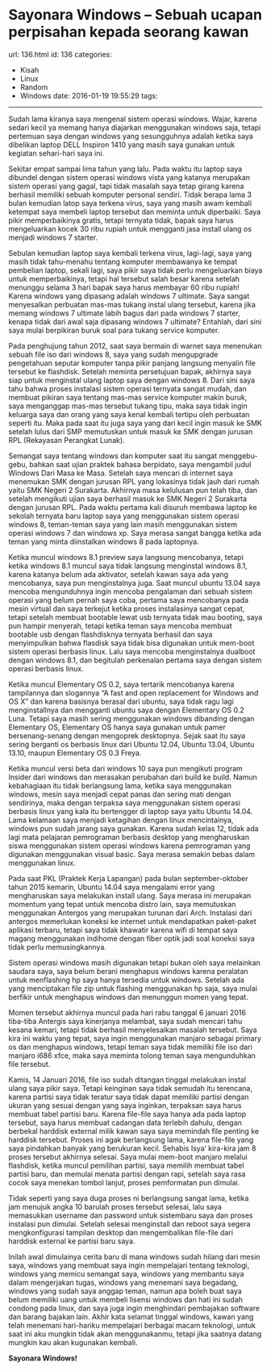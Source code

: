 # Sayonara Windows – Sebuah ucapan perpisahan kepada seorang kawan

url: 136.html
id: 136
categories:

- Kisah
- Linux
- Random
- Windows
  date: 2016-01-19 19:55:29
  tags:

---

<!-- Sudah lama kiranya saya mengenal sistem operasi windows. Wajar, karena sedari kecil ya memang hanya diajarkan menggunakan windows saja, tetapi pertemuan saya dengan windows yang sesungguhnya adalah ketika saya dibelikan laptop DELL Inspiron 1410 yang masih saya gunakan untuk kegiatan sehari-hari saya ini. -->

<!-- more -->

Sudah lama kiranya saya mengenal sistem operasi windows. Wajar, karena sedari kecil ya memang hanya diajarkan menggunakan windows saja, tetapi pertemuan saya dengan windows yang sesungguhnya adalah ketika saya dibelikan laptop DELL Inspiron 1410 yang masih saya gunakan untuk kegiatan sehari-hari saya ini.

Sekitar empat sampai lima tahun yang lalu. Pada waktu itu laptop saya dibundel dengan sistem operasi windows vista yang katanya merupakan sistem operasi yang gagal, tapi tidak masalah saya tetap girang karena berhasil memiliki sebuah komputer personal sendiri. Tidak berapa lama 3 bulan kemudian latop saya terkena virus, saya yang masih awam kembali ketempat saya membeli laptop tersebut dan meminta untuk diperbaiki. Saya pikir memperbaikinya gratis, tetapi ternyata tidak, bapak saya harus mengeluarkan kocek 30 ribu rupiah untuk mengganti jasa install ulang os menjadi windows 7 starter.

Sebulan kemudian laptop saya kembali terkena virus, lagi-lagi, saya yang masih tidak tahu-menahu tentang komputer membawanya ke tempat pembelian laptop, sekali lagi, saya pikir saya tidak perlu mengeluarkan biaya untuk memperbaikinya, tetapi hal tersebut salah besar karena setelah menunggu selama 3 hari bapak saya harus membayar 60 ribu rupiah! Karena windows yang dipasang adalah windows 7 ultimate. Saya sangat menyesalkan perbuatan mas-mas tukang instal ulang tersebut, karena jika memang windows 7 ultimate labih bagus dari pada windows 7 starter, kenapa tidak dari awal saja dipasang windows 7 ultimate? Entahlah, dari sini saya mulai berpikiran buruk soal para tukang service komputer.

Pada penghujung tahun 2012, saat saya bermain di warnet saya menenukan sebuah file iso dari windows 8, saya yang sudah mengupgrade pengetahuan seputar komputer tanpa pikir panjang langsung menyalin file tersebut ke flashdisk. Setelah meminta persetujuan bapak, akhirnya saya siap untuk menginstal ulang laptop saya dengan windows 8. Dari sini saya tahu bahwa proses instalasi sistem operasi ternyata sangat mudah, dan membuat pikiran saya tentang mas-mas service komputer makin buruk, saya menganggap mas-mas tersebut tukang tipu, maka saya tidak ingin keluarga saya dan orang yang saya kenal kembali tertipu oleh perbuatan seperti itu. Maka pada saat itu juga saya yang dari kecil ingin masuk ke SMK setelah lulus dari SMP memutuskan untuk masuk ke SMK dengan jurusan RPL (Rekayasan Perangkat Lunak).

Semangat saya tentang windows dan komputer saat itu sangat menggebu-gebu, bahkan saat ujian praktek bahasa berpidato, saya mengambil judul Windows Dari Masa ke Masa. Setelah saya mencari di internet saya menemukan SMK dengan jurusan RPL yang lokasinya tidak jauh dari rumah yaitu SMK Negeri 2 Surakarta. Akhirnya masa kelulusan pun telah tiba, dan setelah mengikuti ujian saya berhasil masuk ke SMK Negeri 2 Surakarta dengan jurusan RPL. Pada waktu pertama kali disuruh membawa laptop ke sekolah ternyata baru laptop saya yang menggunakan sistem operasi windows 8, teman-teman saya yang lain masih menggunakan sistem operasi windows 7 dan windows xp. Saya merasa sangat bangga ketika ada teman yang minta diinstalkan windows 8 pada laptopnya.

Ketika muncul windows 8.1 preview saya langsung mencobanya, tetapi ketika windows 8.1 muncul saya tidak langsung menginstal windows 8.1, karena katanya belum ada aktivator, setelah kawan saya ada yang mencobanya, saya pun menginstalnya juga. Saat muncul ubuntu 13.04 saya mencoba mengunduhnya ingin mencoba pengalaman dari sebuah sistem operasi yang belum pernah saya coba, pertama saya mencobanya pada mesin virtual dan saya terkejut ketika proses instalasinya sangat cepat, tetapi setelah membuat bootable lewat usb ternyata tidak mau booting, saya pun hampir menyerah, tetapi ketika teman saya mencoba membuat bootable usb dengan flashdisknya ternyata berhasil dan saya menyimpulkan bahwa flasdisk saya tidak bisa digunakan untuk mem-boot sistem operasi berbasis linux. Lalu saya mencoba menginstalnya dualboot dengan windows 8.1, dan begitulah perkenalan pertama saya dengan sistem operasi berbasis linux.

Ketika muncul Elementary OS 0.2, saya tertarik mencobanya karena tampilannya dan slogannya “A fast and open replacement for Windows and OS X” dan karena basisnya berasal dari ubuntu, saya tidak ragu lagi menginstallnya dan mengganti ubuntu saya dengan Elementary OS 0.2 Luna. Tetapi saya masih sering menggunakan windows dibanding dengan Elementary OS, Elementary OS hanya saya gunakan untuk pamer bersenang-senang dengan mengoprek desktopnya. Sejak saat itu saya sering berganti os berbasis linux dari Ubuntu 12.04, Ubuntu 13.04, Ubuntu 13.10, maupun Elementary OS 0.3 Freya.

Ketika muncul versi beta dari windows 10 saya pun mengikuti program Insider dari windows dan merasakan perubahan dari build ke build. Namun kebahagiaan itu tidak berlangsung lama, ketika saya menggunakan windows, mesin saya menjadi cepat panas dan sering mati dengan sendirinya, maka dengan terpaksa saya menggunakan sistem operasi berbasis linux yang kala itu bertengger di laptop saya yaitu Ubuntu 14.04. Lama kelamaan saya menjadi ketagihan dengan linux mencintainya, windows pun sudah jarang saya gunakan. Karena sudah kelas 12, tidak ada lagi mata pelajaran pemrograman berbasis desktop yang mengharuskan siswa menggunakan sistem operasi windows karena pemrograman yang digunakan menggunakan visual basic. Saya merasa semakin bebas dalam menggunakan linux.

Pada saat PKL (Praktek Kerja Lapangan) pada bulan september-oktober tahun 2015 kemarin, Ubuntu 14.04 saya mengalami error yang mengharuskan saya melakukan install ulang. Saya merasa ini merupakan momentum yang tepat untuk mencoba distro lain, saya memutuskan menggunakan Antergos yang merupakan turunan dari Arch. Instalasi dari antergos memerlukan koneksi ke internet untuk mendapatkan paket-paket aplikasi terbaru, tetapi saya tidak khawatir karena wifi di tempat saya magang menggunakan indihome dengan fiber optik jadi soal koneksi saya tidak perlu memusingkannya.

Sistem operasi windows masih digunakan tetapi bukan oleh saya melainkan saudara saya, saya belum berani menghapus windows karena peralatan untuk menflashing hp saya hanya tersedia untuk windows. Setelah ada yang menciptakan file zip untuk flashing menggunakan hp saja, saya mulai berfikir untuk menghapus windows dan menunggun momen yang tepat.

Momen tersebut akhirnya muncul pada hari rabu tanggal 6 januari 2016 tiba-tiba Antergis saya kinerjanya melambat, saya sudah mencari tahu kesana kemari, tetapi tidak berhasil menyelesaikan masalah tersebut. Saya kira ini waktu yang tepat, saya ingin menggunakan manjaro sebagai primary os dan menghapus windows, tetapi teman saya tidak memiliki file iso dari manjaro i686 xfce, maka saya meminta tolong teman saya mengunduhkan file tersebut.

Kamis, 14 Januari 2016, file iso sudah ditangan tinggal melakukan instal ulang saya pikir saya. Tetapi keinginan saya tidak semudah itu terencana, karena partisi saya tidak teratur saya tidak dapat memiliki partisi dengan ukuran yang sesuai dengan yang saya inginkan, terpaksan saya harus membuat tabel partisi baru. Karena file-file saya hanya ada pada laptop tersebut, saya harus membuat cadangan data terlebih dahulu, dengan berbekal harddisk external milik kawan saya saya memindah file penting ke harddisk tersebut. Proses ini agak berlangsung lama, karena file-file yang saya pindahkan banyak yang berukuran kecil. Sehabis Isya’ kira-kira jam 8 proses tersebut akhirnya selesai. Saya mulai mem-boot manjaro melalui flashdisk, ketika muncul pemilihan partisi, saya memilih membuat tabel partisi baru, dan memulai menata partisi dengan rapi, setelah saya rasa cocok saya menekan tombol lanjut, proses pemformatan pun dimulai.

Tidak seperti yang saya duga proses ni berlangsung sangat lama, ketika jam menujuk angka 10 barulah proses tersebut selesai, lalu saya memasukkan username dan password untuk sistembaru saya dan proses instalasi pun dimulai. Setelah selesai menginstall dan reboot saya segera  mengkonfigurasi tampilan desktop dan mengembalikan file-file dari harddisk external ke partisi baru saya.

Inilah awal dimulainya cerita baru di mana windows sudah hilang dari mesin saya, windows yang membuat saya ingin mempelajari tentang teknologi, windows yang memicu semangat saya, windows yang membantu saya dalam mengerjakan tugas, windows yang menemani saya begadang, windows yang sudah saya anggap teman, namun apa boleh buat saya belum memiliki uang untuk membeli lisensi windows dan hati ini sudah condong pada linux, dan saya juga ingin menghindari pembajakan software dan barang bajakan lain. Akhir kata selamat tinggal windows, kawan yang telah menemani hari-hariku mempelajari berbagai macam teknologi, untuk saat ini aku mungkin tidak akan menggunakanmu, tetapi jika saatnya datang mungkin kau akan kugunakan kembali.

**Sayonara Windows!**
